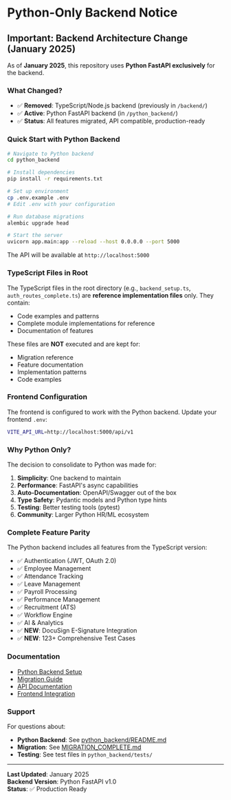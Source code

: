 # Python-Only Backend Notice

## Important: Backend Architecture Change (January 2025)

As of **January 2025**, this repository uses **Python FastAPI exclusively** for the backend.

### What Changed?

- ✅ **Removed**: TypeScript/Node.js backend (previously in `/backend/`)
- ✅ **Active**: Python FastAPI backend (in `/python_backend/`)
- ✅ **Status**: All features migrated, API compatible, production-ready

### Quick Start with Python Backend

```bash
# Navigate to Python backend
cd python_backend

# Install dependencies
pip install -r requirements.txt

# Set up environment
cp .env.example .env
# Edit .env with your configuration

# Run database migrations
alembic upgrade head

# Start the server
uvicorn app.main:app --reload --host 0.0.0.0 --port 5000
```

The API will be available at `http://localhost:5000`

### TypeScript Files in Root

The TypeScript files in the root directory (e.g., `backend_setup.ts`, `auth_routes_complete.ts`) are **reference implementation files** only. They contain:

- Code examples and patterns
- Complete module implementations for reference
- Documentation of features

These files are **NOT** executed and are kept for:
- Migration reference
- Feature documentation
- Implementation patterns
- Code examples

### Frontend Configuration

The frontend is configured to work with the Python backend. Update your frontend `.env`:

```bash
VITE_API_URL=http://localhost:5000/api/v1
```

### Why Python Only?

The decision to consolidate to Python was made for:

1. **Simplicity**: One backend to maintain
2. **Performance**: FastAPI's async capabilities
3. **Auto-Documentation**: OpenAPI/Swagger out of the box
4. **Type Safety**: Pydantic models and Python type hints
5. **Testing**: Better testing tools (pytest)
6. **Community**: Larger Python HR/ML ecosystem

### Complete Feature Parity

The Python backend includes all features from the TypeScript version:

- ✅ Authentication (JWT, OAuth 2.0)
- ✅ Employee Management
- ✅ Attendance Tracking
- ✅ Leave Management
- ✅ Payroll Processing
- ✅ Performance Management
- ✅ Recruitment (ATS)
- ✅ Workflow Engine
- ✅ AI & Analytics
- ✅ **NEW**: DocuSign E-Signature Integration
- ✅ **NEW**: 123+ Comprehensive Test Cases

### Documentation

- [Python Backend Setup](python_backend/SETUP_INSTRUCTIONS.md)
- [Migration Guide](python_backend/MIGRATION_GUIDE.md)
- [API Documentation](API_REFERENCE.md)
- [Frontend Integration](FRONTEND_BACKEND_INTEGRATION.md)

### Support

For questions about:
- **Python Backend**: See [python_backend/README.md](python_backend/README.md)
- **Migration**: See [MIGRATION_COMPLETE.md](MIGRATION_COMPLETE.md)
- **Testing**: See test files in `python_backend/tests/`

---

**Last Updated**: January 2025  
**Backend Version**: Python FastAPI v1.0  
**Status**: ✅ Production Ready
